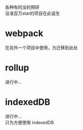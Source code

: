 各种有的没的预研  
没准百万star的项目在此诞生

# webpack

在另外一个项目中使用，为迁移到此处

# rollup

进行中...

# indexedDB

进行中...  
只为方便使用 indexedDB